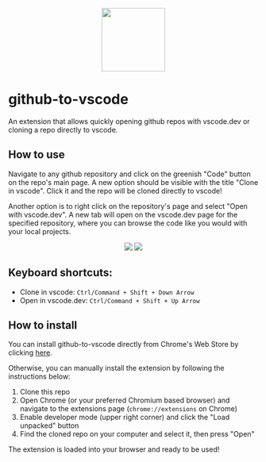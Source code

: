 <p align="center">
  <img width="128" src="https://i.imgur.com/t3MTsVm.png">
</p>

# github-to-vscode
An extension that allows quickly opening github repos with vscode.dev or cloning a repo directly to vscode.

## How to use
Navigate to any github repository and click on the greenish "Code" button on the repo's main page. A new option should be visible with the title "Clone in vscode". Click it and the repo will be cloned directly to vscode!

Another option is to right click on the repository's page and select "Open with vscode.dev". A new tab will open on the vscode.dev page for the specified repository, where you can browse the code like you would with your local projects. 

<p align="center">
  <img src="https://i.imgur.com/PbzhXRd.gif">
  <img src="https://i.imgur.com/x0dBxm9.gif">
</p>

## Keyboard shortcuts:
- Clone in vscode: `Ctrl/Command + Shift + Down Arrow`
- Open in vscode.dev: `Ctrl/Command + Shift + Up Arrow`

## How to install
You can install github-to-vscode directly from Chrome's Web Store by clicking [here](https://chrome.google.com/webstore/detail/github-to-vscode/lcajicegcfldjbnodelkdmgajajdcgjd).

Otherwise, you can manually install the extension by following the instructions below:

1. Clone this repo
2. Open Chrome (or your preferred Chromium based browser) and navigate to the extensions page (`chrome://extensions` on Chrome)
3. Enable developer mode (upper right corner) and click the "Load unpacked" button
4. Find the cloned repo on your computer and select it, then press "Open"

The extension is loaded into your browser and ready to be used!
